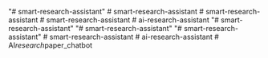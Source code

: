 "# smart-research-assistant" 
#   s m a r t - r e s e a r c h - a s s i s t a n t  
 #   s m a r t - r e s e a r c h - a s s i s t a n t  
 #   s m a r t - r e s e a r c h - a s s i s t a n t  
 #   a i - r e s e a r c h - a s s i s t a n t  
 "# smart-research-assistant" 
"# smart-research-assistant" 
"# smart-research-assistant" 
#   s m a r t - r e s e a r c h - a s s i s t a n t  
 #   a i - r e s e a r c h - a s s i s t a n t  
 #   A I _ r e s e a r c h _ p a p e r _ c h a t b o t  
 